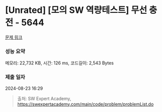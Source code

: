 # [Unrated] [모의 SW 역량테스트] 무선 충전 - 5644 

[문제 링크](https://swexpertacademy.com/main/code/problem/problemDetail.do?contestProbId=AWXRDL1aeugDFAUo) 

### 성능 요약

메모리: 22,732 KB, 시간: 126 ms, 코드길이: 2,543 Bytes

### 제출 일자

2024-08-23 16:29



> 출처: SW Expert Academy, https://swexpertacademy.com/main/code/problem/problemList.do